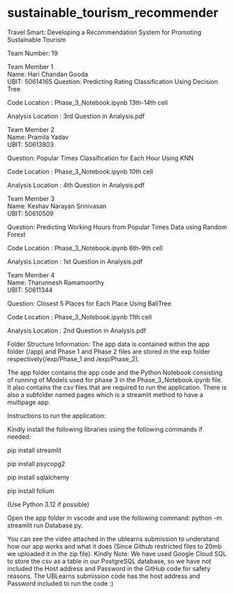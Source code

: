 # sustainable_tourism_recommender
Travel Smart: Developing a Recommendation System for Promoting Sustainable Tourism

Team Number: 19

Team Member 1  
Name: Hari Chandan Gooda  
UBIT: 50614165
Question: Predicting Rating Classification Using Decision Tree

Code Location : Phase_3_Notebook.ipynb 13th-14th cell

Analysis Location : 3rd Question in Analysis.pdf

Team Member 2  
Name: Pramila Yadav  
UBIT: 50613803

Question: Popular Times Classification for Each Hour Using KNN

Code Location : Phase_3_Notebook.ipynb 10th cell

Analysis Location : 4th Question in Analysis.pdf

Team Member 3  
Name: Keshav Narayan Srinivasan  
UBIT: 50610509  

Question: Predicting Working Hours from Popular Times Data using Random Forest

Code Location : Phase_3_Notebook.ipynb 6th-9th cell

Analysis Location : 1st Question in Analysis.pdf

Team Member 4  
Name: Tharunnesh Ramamoorthy  
UBIT: 50611344

Question: Closest 5 Places for Each Place Using BallTree

Code Location : Phase_3_Notebook.ipynb 11th cell

Analysis Location : 2nd Question in Analysis.pdf

Folder Structure Information:
The app data is contained within the app folder (/app) and Phase 1 and Phase 2 files are stored in the exp folder respectively(/exp/Phase_1 and /exp/Phase_2).

The app folder contains the app code and the Python Notebook consisting of running of Models used for phase 3 in the Phase_3_Notebook.ipynb file. It also contains the csv files that are required to run the application. There is also a subfolder named pages which is a streamlit method to have a multipage app.

Instructions to run the application:

Kindly install the following libraries using the following commands if needed:

pip install streamlit

pip install psycopg2

pip install sqlalchemy

pip install folium

(Use Python 3.12 if possible)

Open the app folder in vscode and use the following command:
python -m streamlit run Database.py.

You can see the video attached in the ublearns submission to understand how our app works and what it does (Since Github restricted files to 20mb we uploaded it in the zip file).
Kindly Note: We have used Google Cloud SQL to store the csv as a table in our PostgreSQL database, so we have not included the Host address and Password in the GitHub code for safety reasons. The UBLearns submission code has the host address and Password included to run the code :)
